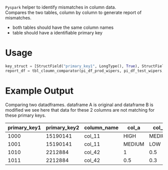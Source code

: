 `Pyspark` helper to identify mismatches in column data.  
Compares the two tables, column by column to generate report of mismatches.

* both tables should have the same column names
* table should have a identifiable primary key

# Usage
```python
key_struct = [StructField("primary_key1", LongType(), True), StructField("primary_key2", ShortType(), True)]
report_df = tbl_cloumn_comparator(pi_df_prod_wipers, pi_df_test_wipers, key_struct)
```

# Example Output
Comparing two datadframes. dataframe A is original and dataframe B is modified
we see here that data for these 2 columns are not matching for these primary keys.

| primary_key1 | primary_key2 | column_name | col_a  | col_b  |
|--------------|--------------|-------------|--------|--------|
| 1000         | 15190141     | col_11      | HIGH   | MEDIUM |
| 1001         | 15190141     | col_11      | MEDIUM | LOW    |
| 1010         | 2212884      | col_42      | 1      | 0.5    |
| 1011         | 2212884      | col_42      | 0.5    | 0.3    |
